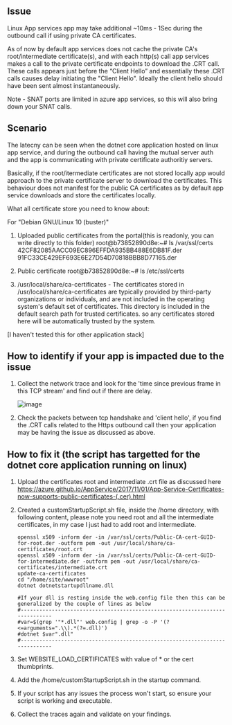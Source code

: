## Issue

Linux App services app may take additional ~10ms - 1Sec during the outbound call if using private CA certificates.

As of now by default app services does not cache the private CA's root/intermediate certificate(s), and with each http(s) call app services makes a call to the private certificate endpoints to download the .CRT call. These calls appears just before the “Client Hello” and essentially these .CRT calls causes delay initiating the "Client Hello". Ideally the client hello should have been sent almost instantaneously.

Note - SNAT ports are limited in azure app services, so this will also bring down your SNAT calls.

## Scenario
The latecny can be seen when the dotnet core application hosted on linux app service, and during the outbound call having the mutual server auth and the app is communicating with private certificate authoritiy servers.

Basically, if the root/itermediate certificates are not stored locally app would approach to the private certificate server to download the certificates. This behaviour does not manifest for the public CA certificates as by default app service downloads and store the certificates locally.

What all certificate store you need to know about:

For "Debian GNU/Linux 10 (buster)"
 1. Uploaded public certificates from the portal(this is readonly, you can write directly to this folder)
    root@b73852890d8e:~# ls /var/ssl/certs
                         42CF82085AACC09EC896EFFDA935BB488E6DB81F.der
                         91FC33CE429EF693E6E27D54D70818BBB8D77165.der
    
  2. Public certificate 
    root@b73852890d8e:~# ls /etc/ssl/certs

  3. /usr/local/share/ca-certificates - The certificates stored in /usr/local/share/ca-certificates are typically provided by third-party organizations or individuals,      and are not included in the operating system's default set of certificates. This directory is included in the default search path for trusted certificates.
     so any  certificates stored here will be automatically trusted by the system.
  
[I haven't tested this for other application stack]

## How to identify if your app is impacted due to the issue

1. Collect the network trace and look for the 'time since previous frame in this TCP stream' and find out if there are delay. 

   ![image](https://user-images.githubusercontent.com/14159197/219201164-0331b391-2be9-44a0-b10f-e78b13638115.png)

2. Check the packets between tcp handshake and 'client hello', if you find the .CRT calls related to the Https outbound call then your application may be having the issue as discussed as above.  

## How to fix it (the script has targetted for the dotnet core application running on linux)

1. Upload the certificates root and intermediate .crt file as discussed here https://azure.github.io/AppService/2017/11/01/App-Service-Certificates-now-supports-public-certificates-(.cer).html

2. Created a customStartupScript.sh file, inside the /home directory, with following content, please note you need root and all the intermediate certificates, in my case I just had to add root and intermediate.
   ```
   openssl x509 -inform der -in /var/ssl/certs/Public-CA-cert-GUID-for-root.der -outform pem -out /usr/local/share/ca-certificates/root.crt
   openssl x509 -inform der -in /var/ssl/certs/Public-CA-cert-GUID-for-intermediate.der -outform pem -out /usr/local/share/ca-certificates/intermediate.crt
   update-ca-certificates
   cd "/home/site/wwwroot"
   dotnet dotnetstartupdllname.dll
   
   #If your dll is resting inside the web.config file then this can be generalized by the couple of lines as below
   #-----------------------------------------------------------------------------
   #var=$(grep '"*.dll"' web.config | grep -o -P '(?<=arguments=".\\).*(?=.dll)') 
   #dotnet $var".dll"
   #-----------------------------------------------------------------------------
   ```
3. Set WEBSITE_LOAD_CERTIFICATES with value of * or the cert thumbprints.
4. Add the /home/customStartupScript.sh in the startup command.
5. If your script has any issues the process won't start, so ensure your script is working and executable. 
6. Collect the traces again and validate on your findings.


